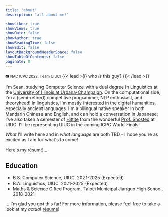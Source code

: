 ```yaml
---
title: "about"
description: "all about me!"

showLikes: true
showViews: true
showDate: false
showAuthor: true
showReadingTime: false
showEdit: false
layoutBackgroundHeaderSpace: false
showTableOfContents: false
paginate: 0
---
```


<small>:camera: NAC ICPC 2022, Team UIUC!</small>
{{< lead >}} who *is* this guy? {{< /lead >}}

 I'm Sean, studying Computer Science with a dual degree in Linguistics at the [University of Illinois at Urbana-Champaign](https://illinois.edu/). On the computational side, I'm a (semi-retired) competitive programmer, NLP enthusiast, and theoryhead! In linguistics, I'm mostly interested in the digital humanities, especially ancient languages. I'm a bilingual native speaker in both Mandarin Chinese and English, and can hold a conversation in Japanese; I've also taken a semester of [Hittite](https://en.wikipedia.org/wiki/Hittites) from the wonderful [Prof. Shosted](https://linguistics.illinois.edu/directory/profile/rshosted) at UIUC. I'll be representing UIUC in the coming ICPC World Finals! 

 *What* I'll write here and in *what language* are both TBD - I hope you're as excited as I am for what's to come!

 Here's my résumé...
 ## Education 

 * B.S. Computer Science, UIUC, 2021-2025 (Expected)
 * B.A. Linguistics, UIUC, 2021-2025 (Expected)
 * Maths & Science Gifted Program, Taipei Municipal Jianguo High School, 2018-2021 

 ... I'm glad you got this far! For more information, please feel free to take a look at my *actual* [résumé](cv_zhxnliu.pdf)! 